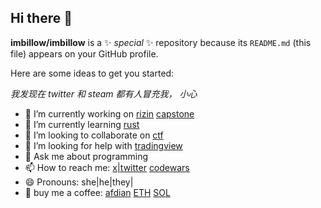 ## Hi there 👋


**imbillow/imbillow** is a ✨ _special_ ✨ repository because its `README.md` (this file) appears on your GitHub profile.

Here are some ideas to get you started:

*我发现在 twitter 和 steam 都有人冒充我， 小心*

- 🔭 I’m currently working on [rizin](https://github.com/rizinorg/rizin) [capstone](https://github.com/capstone-engine/capstone)
- 🌱 I’m currently learning [rust](https://www.rust-lang.org/)
- 👯 I’m looking to collaborate on [ctf](https://ctf-wiki.org/)
- 🤔 I’m looking for help with [tradingview](https://www.tradingview.com/u/HoshinoAya/)
- 💬 Ask me about programming
- 📫 How to reach me: [x|twitter](https://x.com/serend1p1t9) [codewars](https://www.codewars.com/users/billow)
- 😄 Pronouns: she|he|they|
- 🍵 buy me a coffee: [afdian](https://afdian.com/a/imbillow) [ETH](0x03e5Ac7Ae9A0A3B0686b8af756607D96Ae799254) [SOL](rb1vbpjLtJCZwwZdDFhTziBM4aoxBRAFiFAGUA32unq)

